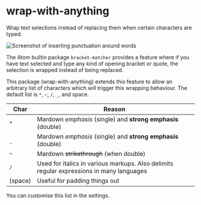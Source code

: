 # wrap-with-anything

Wrap text selections instead of replacing them when certain characters are
typed.

![Screenshot of inserting punctuation around words ](https://cloud.githubusercontent.com/assets/280206/11319777/c36c9548-907a-11e5-8ee5-11c9f261dc23.gif)

The Atom builtin package `bracket-matcher` provides a feature where if you have
text selected and type any kind of opening bracket or quote, the selection is
wrapped instead of being replaced.

This package (wrap-with-anything) extends this feature to allow an arbitrary
list of characters which will trigger this wrapping behaviour. The default list
is `*`, `~`, `/`, `_`, and space.

| Char  |  Reason |
|------|---------------------------------------------|
| `*`  |  Mardown *emphasis* (single) and **strong emphasis** (double) |
| `_`  |  Mardown _emphasis_ (single) and __strong emphasis__ (double) |
| `~`  |  Mardown ~~strikethrough~~ (when double) |
| `/`  |  Used for italics in various markups. Also delimits regular expressions in many languages |
| (space)  |  Useful for padding things out |

You can customise this list in the settings.

